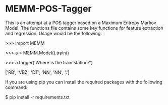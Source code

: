 # MEMM-POS-Tagger

This is an attempt at a POS tagger based on a Maximum Entropy Markov Model. The functions file contains some key functions for feature extraction and regression. Usage would be the following:

<p> >>> import MEMM </p>
<p> >>> a = MEMM.Model().train() </p>
<p> >>> a.tagger('Where is the train station?') </p>

['RB', 'VBZ', 'DT', 'NN', 'NN', '.']

<p>If you are using pip you can install the required packages with the following command:</p>
<p>$ pip install -r requirements.txt </p>
